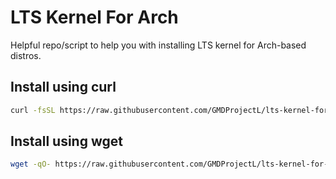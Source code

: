 # LTS Kernel For Arch

Helpful repo/script to help you with installing LTS kernel for Arch-based distros.


## Install using curl
```bash
curl -fsSL https://raw.githubusercontent.com/GMDProjectL/lts-kernel-for-arch/refs/heads/main/rollback_arch_kernel.sh | sudo bash
```

## Install using wget
```bash
wget -qO- https://raw.githubusercontent.com/GMDProjectL/lts-kernel-for-arch/refs/heads/main/rollback_arch_kernel.sh | sudo bash
```
